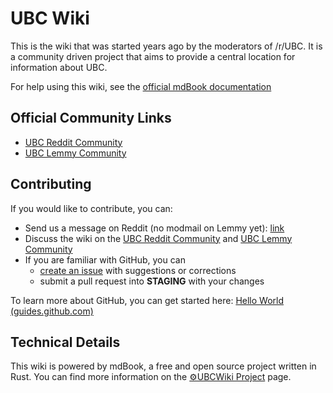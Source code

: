 # UBC Wiki

This is the wiki that was started years ago by the moderators of /r/UBC. It is a community driven project that aims to provide a central location for information about UBC.

For help using this wiki, see the [official mdBook documentation](https://rust-lang.github.io/mdBook/guide/reading.html)

## Official Community Links
* [UBC Reddit Community](https://reddit.com/r/ubc)
* [UBC Lemmy Community](https://lemmy.ca/c/ubc)


## Contributing

If you would like to contribute, you can:

- Send us a message on Reddit (no modmail on Lemmy yet): [link](https://www.reddit.com/message/compose?to=%2Fr%2FUBC)
- Discuss the wiki on the [UBC Reddit Community](https://reddit.com/r/ubc) and [UBC Lemmy Community](https://lemmy.ca/c/ubc)
- If you are familiar with GitHub, you can 
    - [create an issue](https://github.com/CommunityUBC/ubcwiki/issues) with suggestions or corrections
    - submit a pull request into **STAGING** with your changes

To learn more about GitHub, you can get started here: [Hello World (guides.github.com)](https://guides.github.com/activities/hello-world/)

## Technical Details

This wiki is powered by mdBook, a free and open source project written in Rust. You can find more information on the [⚙️UBCWiki Project](https://communityubc.github.io/ubcwiki/meta/project.html) page.